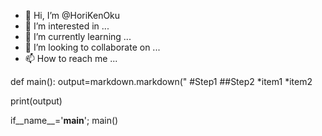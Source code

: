- 👋 Hi, I’m @HoriKenOku
- 👀 I’m interested in ...
- 🌱 I’m currently learning ...
- 💞️ I’m looking to collaborate on ...
- 📫 How to reach me ...

<!---
HoriKenOku/HoriKenOku is a ✨ special ✨ repository because its `README.md` (this file) appears on your GitHub profile.
You can click the Preview link to take a look at your changes.
--->
def main():
output=markdown.markdown("
#Step1
##Step2
*item1
*item2

print(output)

if__name__='__main__';
main()
